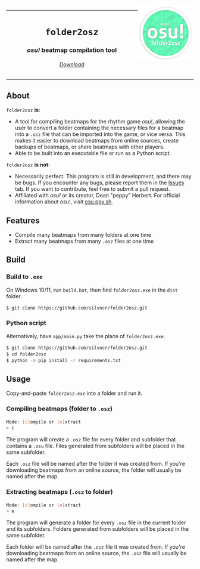 <img src="logo.png" align=right width=30%>

<div align="center">
<hr>

# `folder2osz`
### *osu!* beatmap compilation tool
###### [Download](https://github.com/silvncr/folder2osz/releases/latest)

<hr>
</div>

## About

`folder2osz` **is**:

- A tool for compiling beatmaps for the rhythm game *osu!*, allowing the user to convert a folder containing the necessary files for a beatmap into a `.osz` file that can be imported into the game, or vice versa. This makes it easier to download beatmaps from online sources, create backups of beatmaps, or share beatmaps with other players.
- Able to be built into an executable file or run as a Python script.

`folder2osz` **is not**:

- Necessarily perfect. This program is still in development, and there may be bugs. If you encounter any bugs, please report them in the [Issues](https://github.com/silvncr/folder2osz/issues) tab. If you want to contribute, feel free to submit a pull request.
- Affiliated with *osu!* or its creator, Dean "peppy" Herbert. For official information about *osu!*, visit [osu.ppy.sh](https://osu.ppy.sh).

## Features

- Compile many beatmaps from many folders at one time
- Extract many beatmaps from many `.osz` files at one time

## Build

### Build to `.exe`

On Windows 10/11, run `build.bat`, then find `folder2osz.exe` in the `dist` folder.

```sh
$ git clone https://github.com/silvncr/folder2osz.git
```

### Python script

Alternatively, have `app/main.py` take the place of `folder2osz.exe`.

```sh
$ git clone https://github.com/silvncr/folder2osz.git
$ cd folder2osz
$ python -m pip install -r requirements.txt
```

## Usage

Copy-and-paste `folder2osz.exe` into a folder and run it.

### Compiling beatmaps (folder to `.osz`)

```sh
Mode: [c]ompile or [e]xtract
> c
```

The program will create a `.osz` file for every folder and subfolder that contains a `.osu` file. Files generated from subfolders will be placed in the same subfolder.

Each `.osz` file will be named after the folder it was created from. If you're downloading beatmaps from an online source, the folder will usually be named after the map.

### Extracting beatmaps (`.osz` to folder)

```sh
Mode: [c]ompile or [e]xtract
> e
```

The program will generate a folder for every `.osz` file in the current folder and its subfolders. Folders generated from subfolders will be placed in the same subfolder.

Each folder will be named after the `.osz` file it was created from. If you're downloading beatmaps from an online source, the `.osz` file will usually be named after the map.
